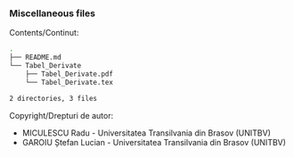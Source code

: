 ### Miscellaneous files

Contents/Continut: 

```sh
.
├── README.md
└── Tabel_Derivate
    ├── Tabel_Derivate.pdf
    └── Tabel_Derivate.tex

2 directories, 3 files
```

Copyright/Drepturi de autor:
* MICULESCU Radu - Universitatea Transilvania din Brasov (UNITBV)
* GAROIU Ștefan Lucian - Universitatea Transilvania din Brasov (UNITBV)
